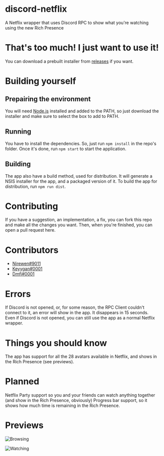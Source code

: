 # discord-netflix
A Netflix wrapper that uses Discord RPC to show what you're watching using the new Rich Presence

# That's too much! I just want to use it!
You can download a prebuilt installer from [releases](https://github.com/nirewen/discord-netflix/releases) if you want.

# Building yourself

## Prepairing the environment
You will need [Node.js](http://nodejs.org/en/download) installed and added to the PATH, so just download the installer and make sure to select the box to add to PATH.

## Running
You have to install the dependencies. So, just run `npm install` in the repo's folder.
Once it's done, run `npm start` to start the application.

## Building
The app also have a build method, used for distribution. It will generate a NSIS installer for the app, and a packaged version of it.
To build the app for distribution, run `npm run dist`.

# Contributing
If you have a suggestion, an implementation, a fix, you can fork this repo and make all the changes you want.
Then, when you're finished, you can open a pull request here.

# Contributors
* [Nirewen#9011](http://github.com/nirewen)
* [Keyygan#0001](https://github.com/keyygan)
* [Dmfj#0001](https://github.com/dmfj)

# Errors
If Discord is not opened, or, for some reason, the RPC Client couldn't connect to it, an error will show in the app. It disappears in 15 seconds.
Even if Discord is not opened, you can still use the app as a normal Netflix wrapper.

# Things you should know
The app has support for all the 28 avatars available in Netflix, and shows in the Rich Presence (see previews).

# Planned
Netflix Party support so you and your friends can watch anything together (and show in the Rich Presence, obviously)
Progress bar support, so it shows how much time is remaining in the Rich Presence.

# Previews
![Browsing](https://nirewen.s-ul.eu/i7XVpo6t.png)

![Watching](https://nirewen.s-ul.eu/1p7pev5D.png) 
